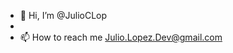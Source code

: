 - 👋 Hi, I’m @JulioCLop
- 
- 📫 How to reach me Julio.Lopez.Dev@gmail.com

<!---
JulioCLop/JulioCLop is a ✨ special ✨ repository because its `README.md` (this file) appears on your GitHub profile.
You can click the Preview link to take a look at your changes.
--->

